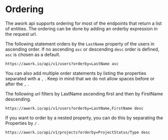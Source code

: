 # Ordering

The awork api supports ordering for most of the endpoints that return a list of entities. The ordering can be done by adding an orderby expression in the request url.

The following statement orders by the `LastName` property of the users in ascending order. If no ascending `asc` or descending `desc` order is defined, `asc` is chosen as a default.

```text
https://awork.io/api/v1/users?orderby=LastName asc
```

You can also add multiple order statements by listing the properties separated with a `,` . Keep in mind that we do not allow spaces before or after the `,` .

The following url filters by LastName ascending first and then by FirstName descending.

```text
https://awork.io/api/v1/users?orderby=LastName,FirstName desc
```

If you want to order by a nested property, you can do this by separating the Properties by `/` .

```text
https://awork.io/api/v1/projects?orderby=ProjectStatus/Type desc
```


